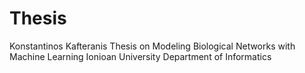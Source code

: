 # Thesis
Konstantinos Kafteranis Thesis on Modeling Biological Networks with Machine Learning Ionioan University Department of Informatics 
